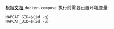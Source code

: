 根据[文档](https://github.com/NapNeko/NapCat-Docker),`docker-compose` 执行前需要设置环境变量:

```shell
NAPCAT_GID=$(id -g)
NAPCAT_UID=$(id -u)
```
